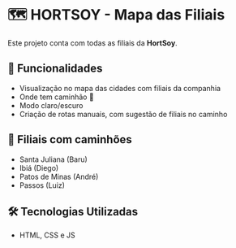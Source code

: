 # 🗺️ HORTSOY - Mapa das Filiais

Este projeto conta com todas as filiais da **HortSoy**.

## 📌 Funcionalidades

- Visualização no mapa das cidades com filiais da companhia 
- Onde tem caminhão 🚛 
- Modo claro/escuro
- Criação de rotas manuais, com sugestão de filiais no caminho

## 🚚 Filiais com caminhões

- Santa Juliana (Baru)
- Ibiá (Diego)
- Patos de Minas (André)
- Passos (Luiz)

## 🛠️ Tecnologias Utilizadas

- HTML, CSS e JS
